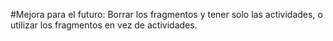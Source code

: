 #Mejora para el futuro:
Borrar los fragmentos y tener solo las actividades, o utilizar los fragmentos en vez de actividades.
